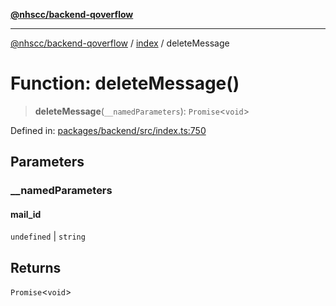 [**@nhscc/backend-qoverflow**](../../README.md)

***

[@nhscc/backend-qoverflow](../../README.md) / [index](../README.md) / deleteMessage

# Function: deleteMessage()

> **deleteMessage**(`__namedParameters`): `Promise`\<`void`\>

Defined in: [packages/backend/src/index.ts:750](https://github.com/nhscc/qoverflow.api.hscc.bdpa.org/blob/e58635515aaccbecfff868b37cbae9a64bb762c2/packages/backend/src/index.ts#L750)

## Parameters

### \_\_namedParameters

#### mail_id

`undefined` \| `string`

## Returns

`Promise`\<`void`\>
